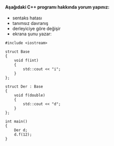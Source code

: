 #### Aşağıdaki C++ programı hakkında yorum yapınız:

+ sentaks hatası
+ tanımsız davranış
+ derleyiciye göre değişir
+ ekrana şunu yazar: 

```
#include <iostream>

struct Base 
{
	void f(int) 
	{ 
		std::cout << "i"; 
	}
};

struct Der : Base 
{
	void f(double) 
	{ 
		std::cout << "d"; 
	}
};

int main() 
{
	Der d;
	d.f(12);
}
```
